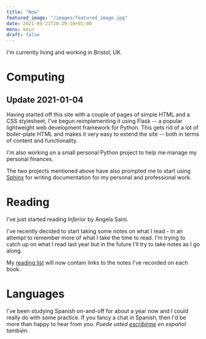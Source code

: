 ```yaml
---
title: "Now"
featured_image: "/images/featured_image.jpg"
date: 2021-04-21T20:29:10+01:00
menu: main
draft: false
---
```


I'm currently living and working in Bristol, UK.


# Computing

## Update 2021-01-04
 
Having started off this site with a couple of pages of simple HTML and a CSS
stylesheet, I've begun reimplementing it using Flask -- a popular lightweight
web development framework for Python. This gets rid of a lot of boiler-plate
HTML and makes it very easy to extend the site -- both in terms of content and
functionality.

I'm also working on a small personal Python project to help me manage my
personal finances.

The two projects mentioned above have also prompted me to start using 
[Sphinx](https://sphinx-doc.org) for writing documentation for my personal and
professional work.


# Reading

I've just started reading *Inferior* by Angela Saini.

I've recently decided to start taking some notes on what I read - in an
attempt to remember more of what I take the time to read. I'm trying to catch
up on what I read last year but in the future I'll try to take notes as I go
along.

My [reading list](/reading_list) will now contain links to the notes I've
recorded on each book.


# Languages

I've been studying Spanish on-and-off for about a year now and I could
really do with some practice. If you fancy a chat in Spanish, then I'd be more
than happy to hear from you. *Puede usted [escribirme](/contact) en español también.*
